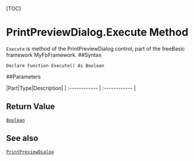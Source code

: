 [TOC]
# PrintPreviewDialog.Execute Method

`Execute` is method of the PrintPreviewDialog control, part of the freeBasic framework MyFbFramework.
##Syntax
```freeBasic
Declare Function Execute() As Boolean
```

##Parameters

|Part|Type|Description|
| :------------ | :------------ |

## Return Value
[`Boolean`]("https://www.freebasic.net/wiki/KeyPgBoolean")
## See also
[`PrintPreviewDialog`](PrintPreviewDialog.md)
